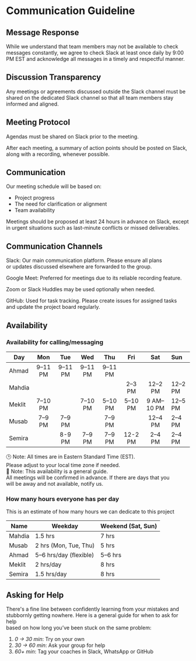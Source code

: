 # Communication Guideline

## Message Response

While we understand that team members may not be available to check messages constantly,
we agree to check Slack at least once daily by 9:00 PM EST and acknowledge all
messages in a timely and respectful manner.

## Discussion Transparency

Any meetings or agreements discussed outside the Slack channel must be shared
on the dedicated Slack channel
so that all team members stay informed and aligned.

## Meeting Protocol

Agendas must be shared on Slack prior to the meeting.

After each meeting, a summary of action points should be posted on Slack, along
with a recording, whenever possible.

## Communication

Our meeting schedule will be based on:

- Project progress  
- The need for clarification or alignment  
- Team availability  

Meetings should be proposed at least 24 hours in advance on Slack, except in
urgent situations such as last-minute conflicts or missed deliverables.

## Communication Channels

Slack: Our main communication platform. Please ensure all plans  
or updates discussed elsewhere are forwarded to the group.

Google Meet: Preferred for meetings due to its reliable recording feature.

Zoom or Slack Huddles may be used optionally when needed.

GitHub: Used for task tracking. Please create issues for assigned tasks  
and update the project board regularly.

## Availability

### Availability for calling/messaging

| Day     | Mon     | Tue     | Wed     | Thu     | Fri     | Sat        | Sun  |
|--------|:-------:|:-------:|:-------:|:-------:|:-------:|:----------:|:------|
| Ahmad  | 9–11 PM | 9–11 PM | 9–11 PM | 9–11 PM |         |            |       |
| Mahdia |         |         |         |         | 2–3 PM  | 12–2 PM    |12–2 PM|
| Meklit | 7–10 PM |         | 7–10 PM | 5–10 PM | 5–10 PM | 9 AM–10 PM |12–5 PM|
| Musab  | 7–9 PM  | 7–9 PM  |         | 7–9 PM  |         | 12–4 PM    | 2–4 PM|
| Semira |         | 8-9 PM  | 7–9 PM  | 7–9 PM  |12-2 PM  | 2–4 PM     | 2–4 PM|

🕒 Note: All times are in Eastern Standard Time (EST).  
Please adjust to your local time zone if needed.  
📌 Note: This availability is a general guide.  
All meetings will be confirmed in advance. If there are days that you  
will be away and not available, notify us.

### How many hours everyone has per day

This is an estimate of how many hours we can dedicate to this project

| Name    | Weekday                    | Weekend (Sat, Sun) |
|---------|----------------------------|---------------------|
| Mahdia  | 1.5 hrs                    | 7 hrs               |
| Musab   | 2 hrs (Mon, Tue, Thu)      | 5 hrs               |
| Ahmad   | 5–6 hrs/day (flexible)     | 5–6 hrs             |
| Meklit  | 2 hrs/day                  | 8 hrs               |
| Semira  | 1.5 hrs/day                | 8 hrs               |

## Asking for Help

There's a fine line between confidently learning from your mistakes and  
stubbornly getting nowhere. Here is a general guide for when to ask for help  
based on how long you’ve been stuck on the same problem:

1. _0 → 30 min_: Try on your own  
2. _30 → 60 min_: Ask your group for help  
3. _60+ min_: Tag your coaches in Slack, WhatsApp or GitHub
